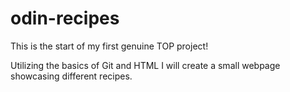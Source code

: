 # odin-recipes
This is the start of my first genuine TOP project!

Utilizing the basics of Git and HTML I will create a small webpage showcasing different recipes.